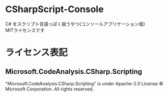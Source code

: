 # CSharpScript-Console
C# をスクリプト言語っぽく扱うやつ(コンソールアプリケーション版)  
MITライセンスです

# ライセンス表記
## Microsoft.CodeAnalysis.CSharp.Scripting
"Microsoft.CodeAnalysis.CSharp.Scripting" is under Apache-2.0 License
© Microsoft Corporation. All rights reserved.